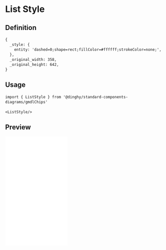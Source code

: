 # List Style

## Definition

```
{
  _style: { 
    entity: 'dashed=0;shape=rect;fillColor=#ffffff;strokeColor=none;',
  },
  _original_width: 358,
  _original_height: 642,
}
```

## Usage

```
import { ListStyle } from '@dinghy/standard-components-diagrams/gmdlChips'

<ListStyle/>
```

## Preview

<img src="./list-style.png" width="200"/>
